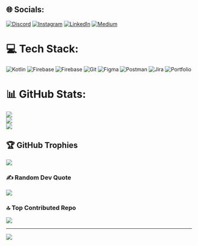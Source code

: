 
## 🌐 Socials:
[![Discord](https://img.shields.io/badge/Discord-%237289DA.svg?logo=discord&logoColor=white)](https://discord.gg/Eri) [![Instagram](https://img.shields.io/badge/Instagram-%23E4405F.svg?logo=Instagram&logoColor=white)](https://instagram.com/erik_maggio) [![LinkedIn](https://img.shields.io/badge/LinkedIn-%230077B5.svg?logo=linkedin&logoColor=white)](https://linkedin.com/in/https://www.linkedin.com/in/erik-maggio-3231b0217/) [![Medium](https://img.shields.io/badge/Medium-12100E?logo=medium&logoColor=white)](https://medium.com/@agustin) 

# 💻 Tech Stack:
![Kotlin](https://img.shields.io/badge/kotlin-%237F52FF.svg?style=for-the-badge&logo=kotlin&logoColor=white) ![Firebase](https://img.shields.io/badge/firebase-%23039BE5.svg?style=for-the-badge&logo=firebase) ![Firebase](https://img.shields.io/badge/firebase-a08021?style=for-the-badge&logo=firebase&logoColor=ffcd34) ![Git](https://img.shields.io/badge/git-%23F05033.svg?style=for-the-badge&logo=git&logoColor=white) ![Figma](https://img.shields.io/badge/figma-%23F24E1E.svg?style=for-the-badge&logo=figma&logoColor=white) ![Postman](https://img.shields.io/badge/Postman-FF6C37?style=for-the-badge&logo=postman&logoColor=white) ![Jira](https://img.shields.io/badge/jira-%230A0FFF.svg?style=for-the-badge&logo=jira&logoColor=white) ![Portfolio](https://img.shields.io/badge/Portfolio-%23000000.svg?style=for-the-badge&logo=firefox&logoColor=#FF7139)
# 📊 GitHub Stats:
![](https://github-readme-stats.vercel.app/api?username=ErikMaggio&theme=dark&hide_border=false&include_all_commits=false&count_private=false)<br/>
![](https://github-readme-streak-stats.herokuapp.com/?user=ErikMaggio&theme=dark&hide_border=false)<br/>
![](https://github-readme-stats.vercel.app/api/top-langs/?username=ErikMaggio&theme=dark&hide_border=false&include_all_commits=false&count_private=false&layout=compact)

## 🏆 GitHub Trophies
![](https://github-profile-trophy.vercel.app/?username=ErikMaggio&theme=dracula&no-frame=false&no-bg=true&margin-w=4)

### ✍️ Random Dev Quote
![](https://quotes-github-readme.vercel.app/api?type=horizontal&theme=radical)

### 🔝 Top Contributed Repo
![](https://github-contributor-stats.vercel.app/api?username=ErikMaggio&limit=5&theme=dark&combine_all_yearly_contributions=true)

---
[![](https://visitcount.itsvg.in/api?id=ErikMaggio&icon=0&color=0)](https://visitcount.itsvg.in)

<!-- Proudly created with GPRM ( https://gprm.itsvg.in ) -->
